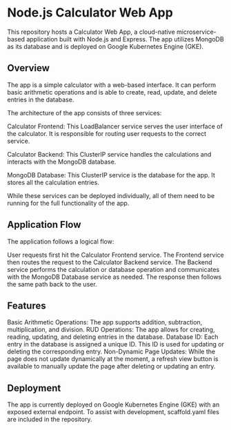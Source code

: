 # Node.js Calculator Web App
This repository hosts a Calculator Web App, a cloud-native microservice-based application built with Node.js and Express. The app utilizes MongoDB as its database and is deployed on Google Kubernetes Engine (GKE).

## Overview
The app is a simple calculator with a web-based interface. It can perform basic arithmetic operations and is able to create, read, update, and delete entries in the database.

The architecture of the app consists of three services:

Calculator Frontend: This LoadBalancer service serves the user interface of the calculator. It is responsible for routing user requests to the correct service.

Calculator Backend: This ClusterIP service handles the calculations and interacts with the MongoDB database.

MongoDB Database: This ClusterIP service is the database for the app. It stores all the calculation entries.

While these services can be deployed individually, all of them need to be running for the full functionality of the app.

## Application Flow
The application follows a logical flow:

User requests first hit the Calculator Frontend service.
The Frontend service then routes the request to the Calculator Backend service.
The Backend service performs the calculation or database operation and communicates with the MongoDB Database service as needed.
The response then follows the same path back to the user.

## Features
Basic Arithmetic Operations: The app supports addition, subtraction, multiplication, and division.
RUD Operations: The app allows for creating, reading, updating, and deleting entries in the database.
Database ID: Each entry in the database is assigned a unique ID. This ID is used for updating or deleting the corresponding entry.
Non-Dynamic Page Updates: While the page does not update dynamically at the moment, a refresh view button is available to manually update the page after deleting or updating an entry.

## Deployment
The app is currently deployed on Google Kubernetes Engine (GKE) with an exposed external endpoint. To assist with development, scaffold.yaml files are included in the repository.
